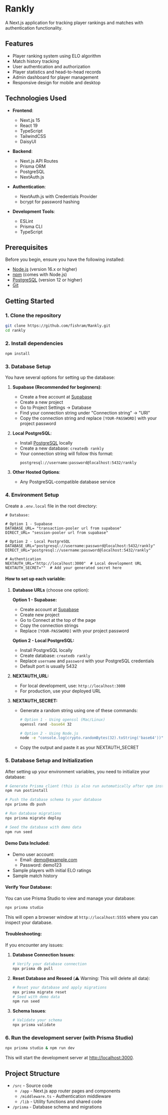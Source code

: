 # Rankly

A Next.js application for tracking player rankings and matches with authentication functionality.

## Features

- Player ranking system using ELO algorithm
- Match history tracking
- User authentication and authorization
- Player statistics and head-to-head records
- Admin dashboard for player management
- Responsive design for mobile and desktop

## Technologies Used

- **Frontend**:
  - Next.js 15
  - React 19
  - TypeScript
  - TailwindCSS
  - DaisyUI

- **Backend**:
  - Next.js API Routes
  - Prisma ORM
  - PostgreSQL
  - NextAuth.js

- **Authentication**:
  - NextAuth.js with Credentials Provider
  - bcrypt for password hashing

- **Development Tools**:
  - ESLint
  - Prisma CLI
  - TypeScript

## Prerequisites

Before you begin, ensure you have the following installed:
- [Node.js](https://nodejs.org/) (version 16.x or higher)
- [npm](https://www.npmjs.com/) (comes with Node.js)
- [PostgreSQL](https://www.postgresql.org/) (version 12 or higher)
- [Git](https://git-scm.com/)

## Getting Started

### 1. Clone the repository

```bash
git clone https://github.com/fishram/Rankly.git
cd rankly
```

### 2. Install dependencies

```bash
npm install
```

### 3. Database Setup

You have several options for setting up the database:

1. **Supabase (Recommended for beginners)**:
   - Create a free account at [Supabase](https://supabase.com)
   - Create a new project
   - Go to Project Settings → Database
   - Find your connection string under "Connection string" → "URI"
   - Copy the connection string and replace `[YOUR-PASSWORD]` with your project password

2. **Local PostgreSQL**:
   - Install [PostgreSQL](https://www.postgresql.org/download/) locally
   - Create a new database: `createdb rankly`
   - Your connection string will follow this format:
     ```
     postgresql://username:password@localhost:5432/rankly
     ```

3. **Other Hosted Options**:
   - Any PostgreSQL-compatible database service

### 4. Environment Setup

Create a `.env.local` file in the root directory:


```env
# Database:

# Option 1 - Supabase
DATABASE_URL= "transaction-pooler url from supabase"
DIRECT_URL= "session-pooler url from supabase"

# Option 2 - Local PostgreSQL
DATABASE_URL="postgresql://username:password@localhost:5432/rankly"
DIRECT_URL="postgresql://username:password@localhost:5432/rankly"

# Authentication
NEXTAUTH_URL="http://localhost:3000"  # Local development URL
NEXTAUTH_SECRET=""  # Add your generated secret here
```

#### How to set up each variable:

1. **Database URLs** (choose one option):
   
   **Option 1 - Supabase:**
   - Create account at [Supabase](https://supabase.com)
   - Create new project
   - Go to Connect at the top of the page
   - Copy the connection strings
   - Replace `[YOUR-PASSWORD]` with your project password

   **Option 2 - Local PostgreSQL:**
   - Install PostgreSQL locally
   - Create database: `createdb rankly`
   - Replace `username` and `password` with your PostgreSQL credentials
   - Default port is usually 5432

2. **NEXTAUTH_URL:**
   - For local development, use: `http://localhost:3000`
   - For production, use your deployed URL

3. **NEXTAUTH_SECRET:**
   - Generate a random string using one of these commands:
     ```bash
     # Option 1 - Using openssl (Mac/Linux)
     openssl rand -base64 32

     # Option 2 - Using Node.js
     node -e "console.log(crypto.randomBytes(32).toString('base64'))"
     ```
   - Copy the output and paste it as your NEXTAUTH_SECRET

### 5. Database Setup and Initialization

After setting up your environment variables, you need to initialize your database:

```bash
# Generate Prisma client (this is also run automatically after npm install)
npm run postinstall

# Push the database schema to your database
npx prisma db push

# Run database migrations
npx prisma migrate deploy

# Seed the database with demo data
npm run seed
```

#### Demo Data Included:
- Demo user account:
  - Email: demo@example.com
  - Password: demo123
- Sample players with initial ELO ratings
- Sample match history

#### Verify Your Database:

You can use Prisma Studio to view and manage your database:
```bash
npx prisma studio
```
This will open a browser window at `http://localhost:5555` where you can inspect your database.

#### Troubleshooting:

If you encounter any issues:

1. **Database Connection Issues**:
   ```bash
   # Verify your database connection
   npx prisma db pull
   ```

2. **Reset Database and Reseed** (⚠️ Warning: This will delete all data):
   ```bash
   # Reset your database and apply migrations
   npx prisma migrate reset
   # Seed with demo data
   npm run seed
   ```

3. **Schema Issues**:
   ```bash
   # Validate your schema
   npx prisma validate
   ```

### 6. Run the development server (with Prisma Studio)

```bash
npx prisma studio & npm run dev
```

This will start the development server at [http://localhost:3000](http://localhost:3000](http://localhost:3000)).

## Project Structure

- `/src` - Source code
  - `/app` - Next.js app router pages and components
  - `/middleware.ts` - Authentication middleware
  - `/lib` - Utility functions and shared code
- `/prisma` - Database schema and migrations
